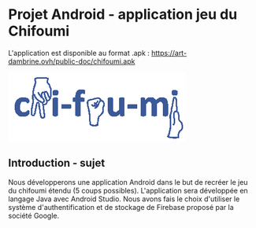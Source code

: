 # Projet Android - application jeu du Chifoumi

L'application est disponible au format .apk : https://art-dambrine.ovh/public-doc/chifoumi.apk


![logo_chifumi](img/logo_chifumi.png)



## Introduction - sujet

Nous développerons une application Android dans le but de recréer le jeu du chifoumi étendu (5 coups possibles). L'application sera développée en langage Java avec Android Studio. Nous avons fais le choix d'utiliser le système d'authentification et de stockage de Firebase proposé par la société Google.

